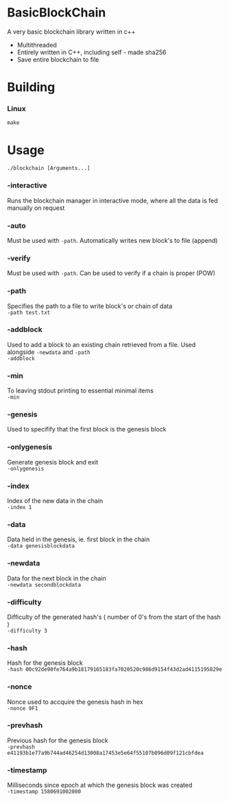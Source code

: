 # BasicBlockChain

 A very basic blockchain library written in c++
  - Multithreaded 
  - Entirely written in C++, including self - made sha256
  - Save entire blockchain to file
  
  # Building
   ### Linux  
   `make`
    
  # Usage
   `./blockchain [Arguments...]`
   
   ### -interactive
   Runs the blockchain manager in interactive mode, where all the data is fed manually on request  
   
   ### -auto
   Must be used with `-path`. Automatically writes new block's to file (append)
   
   ### -verify
   Must be used with `-path`. Can be used to verify if a chain is proper (POW)
   
   ### -path
   Specifies the path to a file to write block's or chain of data  
   `-path test.txt`
   
   ### -addblock
   Used to add a block to an existing chain retrieved from a file. Used alongside `-newdata` and `-path`  
   `-addblock`

   ### -min
   To leaving stdout printing to essential minimal items  
   `-min`

   ### -genesis
   Used to specifify that the first block is the genesis block
   
   ### -onlygenesis
   Generate genesis block and exit  
   `-onlygenesis`

   ### -index
   Index of the new data in the chain  
    `-index 1`
    
   ### -data
   Data held in the genesis, ie. first block in the chain  
    `-data genesisblockdata`
    
   ### -newdata
   Data for the next block in the chain  
    `-newdata secondblockdata`
    
   ### -difficulty
   Difficulty of the generated hash's ( number of 0's from the start of the hash )  
    `-difficulty 3`
   
   ### -hash
   Hash for the genesis block  
    `-hash 00c92de90fe764a9b18179165183fa7020520c986d9154f43d2ad4115195829e`
   
   ### -nonce
   Nonce used to accquire the genesis hash in hex  
    `-nonce 9F1`
    
   ### -prevhash
   Previous hash for the genesis block  
    `-prevhash e41193b1e77a9b744ad46254d13008a17453e5e64f55107b096d09f121cbfdea`
   
   ### -timestamp
   Milliseconds since epoch at which the genesis block was created  
    `-timestamp 1580691002000`

